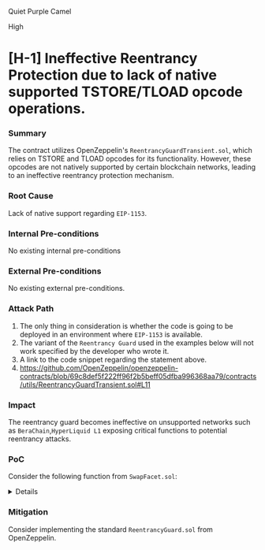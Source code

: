 Quiet Purple Camel

High

# [H-1] Ineffective Reentrancy Protection due to lack of native supported TSTORE/TLOAD opcode operations.

### Summary

The contract utilizes OpenZeppelin's `ReentrancyGuardTransient.sol`, which relies on TSTORE and TLOAD opcodes for its functionality. However, these opcodes are not natively supported by certain blockchain networks, leading to an ineffective reentrancy protection mechanism.

### Root Cause

Lack of native support regarding `EIP-1153`.

### Internal Pre-conditions

No existing internal pre-conditions

### External Pre-conditions

No existing external pre-conditions.

### Attack Path

1. The only thing in consideration is whether the code is going to be deployed in an environment where `EIP-1153` is available.
2. The variant of the `Reentrancy Guard` used in the examples below will not work specified by the developer who wrote it.
3. A link to the code snippet regarding the statement above.
4. https://github.com/OpenZeppelin/openzeppelin-contracts/blob/69c8def5f222ff96f2b5beff05dfba996368aa79/contracts/utils/ReentrancyGuardTransient.sol#L11

### Impact

 The reentrancy guard becomes ineffective on unsupported networks such as `BeraChain`,`HyperLiquid L1` exposing critical functions to potential reentrancy attacks.

### PoC

Consider the following function from `SwapFacet.sol`:

<details>

```javascript

       function swap(
        address recipient,
        address inToken,
        address outToken,
        int256 amountSpecified,
        uint256 amountLimit,
        uint16 _cid
    ) external nonReentrant returns (uint256 inAmount, uint256 outAmount) { 
        
        VertexId inVid = VertexLib.newId(inToken);
        VertexId outVid = VertexLib.newId(outToken);
        require(!inVid.isEq(outVid), VacuousSwap());
        
        ClosureId cid = ClosureId.wrap(_cid);
        Closure storage c = Store.closure(cid);
        uint256 valueExchangedX128;
        uint256 realTax;
        if (amountSpecified > 0) {
            inAmount = uint256(amountSpecified);
            uint256 nominalIn = AdjustorLib.toNominal(
                inVid.idx(),
                inAmount,
                false
            );
            require(
                nominalIn >= MIN_SWAP_SIZE,
                BelowMinSwap(nominalIn, MIN_SWAP_SIZE)
            );
            uint256 nominalOut;
            uint256 nominalTax;
            (nominalOut, nominalTax, valueExchangedX128) = c.swapInExact(
                inVid,
                outVid,
                nominalIn
            );
            outAmount = AdjustorLib.toReal(outVid.idx(), nominalOut, false);
            
            realTax = FullMath.mulDiv(inAmount, nominalTax, nominalIn);
            require(
                outAmount >= amountLimit,
                SlippageSurpassed(amountLimit, outAmount, true)
            );
        } else {
            outAmount = uint256(-amountSpecified);
            uint256 nominalOut = AdjustorLib.toNominal(
                outVid.idx(),
                outAmount,
                true
            );
            uint256 nominalIn;
            uint256 nominalTax;
            (nominalIn, nominalTax, valueExchangedX128) = c.swapOutExact(
                inVid,
                outVid,
                nominalOut
            );
            require(
                nominalIn >= MIN_SWAP_SIZE,
                BelowMinSwap(nominalIn, MIN_SWAP_SIZE)
            );
            inAmount = AdjustorLib.toReal(inVid.idx(), nominalIn, true);
            realTax = FullMath.mulDiv(inAmount, nominalTax, nominalIn);
            if (amountLimit != 0) {
                require(
                    inAmount <= amountLimit,
                    SlippageSurpassed(amountLimit, inAmount, false)
                );
            }
        }
        if (inAmount > 0) {
            
            TransferHelper.safeTransferFrom(
                inToken,
                msg.sender,
                address(this),
                inAmount
            );
            c.addEarnings(inVid, realTax);
            Store.vertex(inVid).deposit(cid, inAmount - realTax);
            Store.vertex(outVid).withdraw(cid, outAmount, true);
            require(outAmount > 0, VacuousSwap());
            TransferHelper.safeTransfer(outToken, recipient, outAmount);
        }

        emit Swap(
            msg.sender,
            recipient,
            inToken,
            outToken,
            inAmount,
            outAmount,
            valueExchangedX128
        );
    }

```
Including the functions regarding adding or removing value in `ValueFacet.sol`:

```javascript
   
   function addValue(
        address recipient,
        uint16 _closureId,
        uint128 value,
        uint128 bgtValue
    )
        external
        nonReentrant 
        returns (uint256[MAX_TOKENS] memory requiredBalances)
    {
        if (value == 0) revert DeMinimisDeposit();
        require(bgtValue <= value, InsufficientValueForBgt(value, bgtValue));
        ClosureId cid = ClosureId.wrap(_closureId);
        Closure storage c = Store.closure(cid);  
        uint256[MAX_TOKENS] memory requiredNominal = c.addValue(
            value,
            bgtValue
        );
        
        TokenRegistry storage tokenReg = Store.tokenRegistry();
        for (uint8 i = 0; i < MAX_TOKENS; ++i) {
            if (!cid.contains(i)) continue; 
            address token = tokenReg.tokens[i];
            uint256 realNeeded = AdjustorLib.toReal(
                token,
                requiredNominal[i],
                true
            );
            requiredBalances[i] = realNeeded;
            TransferHelper.safeTransferFrom(
                token,
                msg.sender,
                address(this),
                realNeeded
            );
            Store.vertex(VertexLib.newId(i)).deposit(cid, realNeeded);
        }
        Store.assets().add(recipient, cid, value, bgtValue);
    }

```

```javascript
   
   function removeValue(
        address recipient,
        uint16 _closureId,
        uint128 value,
        uint128 bgtValue
    )
        external
        nonReentrant
        returns (uint256[MAX_TOKENS] memory receivedBalances)
    {
        if (value == 0) revert DeMinimisDeposit();
        require(bgtValue <= value, InsufficientValueForBgt(value, bgtValue));
        ClosureId cid = ClosureId.wrap(_closureId);
        Closure storage c = Store.closure(cid);
        Store.assets().remove(msg.sender, cid, value, bgtValue);
        uint256[MAX_TOKENS] memory nominalReceives = c.removeValue(
            value,
            bgtValue
        );
        
        TokenRegistry storage tokenReg = Store.tokenRegistry();
        for (uint8 i = 0; i < MAX_TOKENS; ++i) {
            if (!cid.contains(i)) continue;
            address token = tokenReg.tokens[i];
            uint256 realSend = AdjustorLib.toReal(
                token,
                nominalReceives[i],
                false
            );
            receivedBalances[i] = realSend;
            
            Store.vertex(VertexLib.newId(i)).withdraw(cid, realSend, false);
            TransferHelper.safeTransfer(token, recipient, realSend);
        }
    }

```

</details>

### Mitigation

Consider implementing the standard `ReentrancyGuard.sol` from OpenZeppelin.
